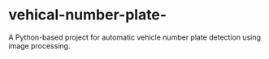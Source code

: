 # vehical-number-plate-
A Python-based project for automatic vehicle number plate detection using image processing.
